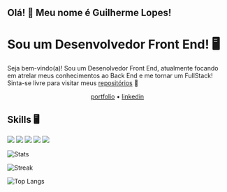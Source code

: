 ## Olá! 👋 Meu nome é Guilherme Lopes!

# Sou um Desenvolvedor Front End! 🖥️

Seja bem-vindo(a)! Sou um Desenolvedor Front End, atualmente focando em atrelar meus conhecimentos ao Back End e me tornar um FullStack! Sinta-se livre para visitar meus [repositórios](https://github.com/gguilhermelopes?tab=repositories) 🤙

<p align="center">
  <a href="https://gguilhermelopes.github.io">portfolio</a> •
  <a href="https://www.linkedin.com/in/gguilhermelopes/">linkedin</a>
</p>


## Skills 🖥️
<div>
<img height: "5rem" src="https://user-images.githubusercontent.com/109265005/221436214-92d2f3aa-215c-4501-acab-23c3b6aff1cd.svg" />
<img height: "5rem" src="https://user-images.githubusercontent.com/109265005/221436214-92d2f3aa-215c-4501-acab-23c3b6aff1cd.svg" />
<img height: "5rem" src="https://user-images.githubusercontent.com/109265005/221436214-92d2f3aa-215c-4501-acab-23c3b6aff1cd.svg" />
<img height: "5rem" src="https://user-images.githubusercontent.com/109265005/221436214-92d2f3aa-215c-4501-acab-23c3b6aff1cd.svg" />
<img height: "5rem" src="https://user-images.githubusercontent.com/109265005/221436214-92d2f3aa-215c-4501-acab-23c3b6aff1cd.svg" />
</div>






![Stats](https://github-readme-stats.vercel.app/api?username=gguilhermelopes&show_icons=true&theme=dracula)

![Streak](https://streak-stats.demolab.com/?user=gguilhermelopes&theme=dracula)

![Top Langs](https://github-readme-stats.vercel.app/api/top-langs/?username=gguilhermelopes&layout=compact&theme=dracula)
